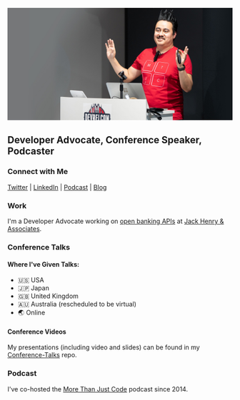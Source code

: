 ![Jaime Lopez Jr](https://github.com/DevWithTheHair/DevWithTheHair/blob/master/jaime-lopez-jr.jpg)

## Developer Advocate, Conference Speaker, Podcaster

### Connect with Me

[Twitter](https://twitter.com/devwiththehair) | [LinkedIn](https://www.linkedin.com/in/jaime-lopez-jr-247b968/) | [Podcast](http://mtjc.fm) | [Blog](http://www.devwiththehair.com)

### Work

I'm a Developer Advocate working on [open banking APIs](https://banno.com/digital-toolkit/) at [Jack Henry & Associates](https://www.jackhenry.com).

### Conference Talks

#### Where I've Given Talks: 

- 🇺🇸 USA
- 🇯🇵 Japan
- 🇬🇧 United Kingdom
- 🇦🇺 Australia (rescheduled to be virtual)
- 🌏 Online

#### Conference Videos

My presentations (including video and slides) can be found in my [Conference-Talks](https://github.com/DevWithTheHair/Conference-Talks) repo.

### Podcast

I've co-hosted the [More Than Just Code](http://mtjc.fm) podcast since 2014.
